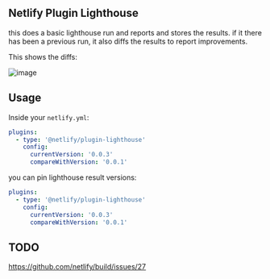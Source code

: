 ## Netlify Plugin Lighthouse

this does a basic lighthouse run and reports and stores the results. if it there has been a previous run, it also diffs
the results to report improvements.

This shows the diffs:

![image](https://user-images.githubusercontent.com/6764957/62481118-8749c880-b77f-11e9-91d9-44ae028c452b.png)

## Usage

Inside your `netlify.yml`:

```yaml
plugins:
  - type: '@netlify/plugin-lighthouse'
    config:
      currentVersion: '0.0.3'
      compareWithVersion: '0.0.1'
```

you can pin lighthouse result versions:

```yaml
plugins:
  - type: '@netlify/plugin-lighthouse'
    config:
      currentVersion: '0.0.3'
      compareWithVersion: '0.0.1'
```

## TODO

https://github.com/netlify/build/issues/27
